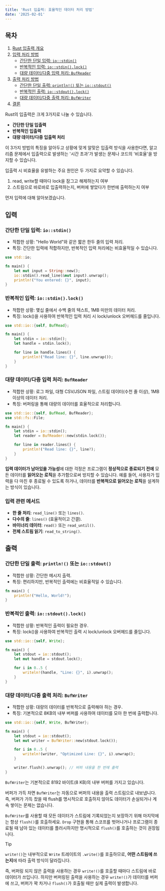 ```yaml
---
title: 'Rust 입출력: 효율적인 데이터 처리 방법'
date: '2025-02-01'
---
```


## 목차

1. [Rust 입출력 개요](#rust-입출력-개요)
2. [입력 처리 방법](#입력)
   - [간단한 단일 입력: `io::stdin()`](#간단한-단일-입력-iostdin)
   - [반복적인 입력: `io::stdin().lock()`](#반복적인-입력-iostdinlock)
   - [대량 데이터/다중 입력 처리: `BufReader`](#대량-데이터다중-입력-처리-bufreader)
3. [출력 처리 방법](#출력)
   - [간단한 단일 출력: `println!()` 또는 `io::stdout()`](#간단한-단일-출력-println-또는-iostdout)
   - [반복적인 출력: `io::stdout().lock()`](#반복적인-출력-iostdoutlock)
   - [대량 데이터/다중 출력 처리: `BufWriter`](#대량-데이터다중-출력-처리-bufwriter)
4. [결론](#결론)

Rust의 입출력은 크게 3가지로 나눌 수 있습니다.

- **간단한 단일 입출력**
- **반복적인 입출력**
- **대량 데이터/다중 입출력 처리**

이 3가지 방법의 특징을 알아두고 상황에 맞게 알맞은 입출력 방식을 사용한다면, 알고리즘 문제에서 입출력으로 발생하는 '시간 초과'가 발생는 문제나 코드의 '비효율'을 방지할 수 있습니다.

입출력 시 비효율을 유발하는 주요 원인은 두 가지로 요약할 수 있습니다.

1. read, write할 때마다 lock을 잠그고 해제하는지 여부
2. 스트림으로 바로바로 입출력하는지, 버퍼에 쌓았다가 한번에 출력하는지 여부

먼저 입력에 대해 알아보겠습니다.


## 입력

### 간단한 단일 입력: `io::stdin()`

- 적합한 상황: "Hello World"와 같은 짧은 한두 줄의 입력 처리.
- 특징: 간단한 입력에 적합하지만, 반복적인 입력 처리에는 비효율적일 수 있습니다.

```rust
use std::io;

fn main() {
    let mut input = String::new();
    io::stdin().read_line(&mut input).unwrap();
    println!("You entered: {}", input);
}
```


### 반복적인 입력: `io::stdin().lock()`

- 적합한 상황: 몇십 줄에서 수백 줄의 텍스트, 1MB 미만의 데이터 처리.
- 특징: lock()을 사용하여 반복적인 입력 처리 시 lock/unlock 오버헤드를 줄입니다.

```rust
use std::io::{self, BufRead};

fn main() {
    let stdin = io::stdin();
    let handle = stdin.lock();

    for line in handle.lines() {
        println!("Read line: {}", line.unwrap());
    }
}
```


### 대량 데이터/다중 입력 처리: `BufReader`

- 적합한 상황: 로그 파일, 대형 CSV/JSON 파일, 스트림 데이터(수천 줄 이상), 1MB 이상의 데이터 처리.
- 특징: 버퍼링을 통해 대량의 데이터를 효율적으로 처리합니다.

```rust
use std::io::{self, BufRead, BufReader};
use std::fs::File;

fn main() {
    let stdin = io::stdin();
    let reader = BufReader::new(stdin.lock());

    for line in reader.lines() {
        println!("Read line: {}", line?);
    }
}
```

**입력 데이터가 남아있을 가능성**에 대한 걱정은 프로그램이 **정상적으로 종료되기 전에** 모든 데이터를 **읽어오는 로직**을 추가함으로써 방지할 수 있습니다. 예를 들어, 사용자가 입력을 다 마친 후 종료될 수 있도록 하거나, 데이터를 **반복적으로 읽어오는 로직**을 설계하는 방식이 있습니다.

### 입력 관련 메서드

- **한 줄 처리**: `read_line()` 또는 `lines()`.
- **다수의 줄**: `lines()` (효율적이고 간결).
- **바이너리 데이터**: `read()` 또는 `read_until()`.
- **전체 스트림 읽기**: `read_to_string()`.



## 출력

### 간단한 단일 출력: `println!()` 또는 `io::stdout()`

- 적합한 상황: 간단한 메시지 출력.
- 특징: 편리하지만, 반복적인 출력에는 비효율적일 수 있습니다.

```rust
fn main() {
    println!("Hello, World!");
}
```

### 반복적인 출력: `io::stdout().lock()`

- 적합한 상황: 반복적인 출력이 필요한 경우.
- 특징: lock()을 사용하여 반복적인 출력 시 lock/unlock 오버헤드를 줄입니다.

```rust
use std::io::{self, Write};

fn main() {
    let stdout = io::stdout();
    let mut handle = stdout.lock();

    for i in 0..5 {
        writeln!(handle, "Line: {}", i).unwrap();
    }
}
```


### 대량 데이터/다중 출력 처리: `BufWriter`

- 적합한 상황: 대량의 데이터를 반복적으로 출력해야 하는 경우.
- 특징: 기본적으로 8KB의 내부 버퍼를 사용하여 데이터를 모아 한 번에 출력합니다.

```rust
use std::io::{self, Write, BufWriter};

fn main() {
    let stdout = io::stdout();
    let mut writer = BufWriter::new(stdout.lock());

    for i in 0..5 {
        writeln!(writer, "Optimized Line: {}", i).unwrap();
    }

    writer.flush().unwrap(); // 버퍼 내용을 한 번에 출력
}
```

`BufWriter`는 기본적으로 8192 바이트(8 KB)의 내부 버퍼를 가지고 있습니다.

버퍼가 가득 차면 `BufWriter`는 자동으로 버퍼의 내용을 출력 스트림으로 내보냅니다. 즉, 버퍼가 가득 찼을 때 flush를 명시적으로 호출하지 않아도 데이터가 손실되거나 계속 쌓이는 문제는 없습니다.

`BufWriter`를 사용할 때 모든 데이터가 스트림에 기록되었는지 보장하기 위해 마지막에는 항상 `flush()`를 호출하세요. `Drop` 구현을 통해 스코프를 벗어나거나 프로그램이 종료될 때 남아 있는 데이터를 플러시하지만 명시적으로 `flush()`를 호출하는 것이 권장됩니다.


> [!tip]
> `write!()`는 내부적으로 `Write` 트레이트의 `.write()`를 호출하므로, **어떤 스트림에 쓰는지**에 따라 출력 방식이 달라집니다.
>
> 즉, 버퍼링 되지 않은 출력을 사용하는 경우 `write!()`를 호출할 때마다 스트림에 바로 데이터가 쓰입니다. 하지만 버퍼링된 출력을 사용하는 경우 `write!()`가 데이터를 버퍼에 쓰고, 버퍼가 꽉 차거나 `flush()`가 호출될 때만 실제 출력이 발생합니다.
